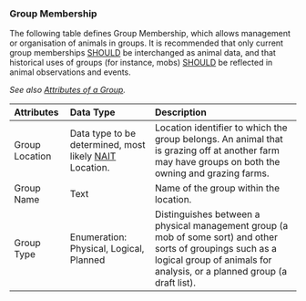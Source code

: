### Group Membership
The following table defines Group Membership, which allows management or organisation of animals in groups. It is recommended that only current group memberships [SHOULD](ADS_Definitions-And-Abbreviations_Interpretation.md#Interpretation) be interchanged as animal data, and that historical uses of groups (for instance, mobs) [SHOULD](ADS_Definitions-And-Abbreviations_Interpretation.md#Interpretation) be reflected in animal observations and events.

_See also [Attributes of a Group](ADS_Group-Attributes-Data-Dictionary.md)._

Attributes | Data Type | Description 
:--------- | :-------- | :----------
Group Location | Data type to be determined, most likely [NAIT](ADS_Definitions-And-Abbreviations_Interpretation.md#Definitions-And-Abbreviations) Location. | Location identifier to which the group belongs. An animal that is grazing off at another farm may have groups on both the owning and grazing farms. | 
Group Name | Text | Name of the group within the location.
Group Type | Enumeration: Physical, Logical, Planned | Distinguishes between a physical management group (a mob of some sort) and other sorts of groupings such as a logical group of animals for analysis, or a planned group (a draft list). 
